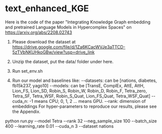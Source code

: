 # text_enhanced_KGE

Here is the code of the paper "Integrating Knowledge Graph embedding and pretrained Language Models in Hypercomplex Spaces" on https://arxiv.org/abs/2208.02743

1. Please download the dataset at https://drive.google.com/file/d/1Za6KCacWVJe3aTTCD-5zTVbNKUHkoGBw/view?usp=drive_link

2. Unzip the dataset, put the data/ folder under here.

3. Run set_env.sh

3. Run our model and baselines like:
--datasets: can be [nations, diabetes, fb15k237, yago10]
--models: can be [TransE, ComplEx, AttE, AttH, Lion_FS, Lion_SD, Robin_S, Robin_W, Robin_D, Robin_F, Tetra_zero, Tetra_SF, Tetra_WSF, Robin_S_Quat, Lion_FS_Quat, Tetra_WSF_Quat]
--cuda_n: -1 means CPU; 0, 1, 2 ... means GPU.
--rank: dimension of embeddings
For hyper-parameters to reproduce our results, please see the Appendix.

python run.py --model Tetra --rank 32 --neg_sample_size 100 --batch_size 400 --learning_rate 0.01 --cuda_n 3 --dataset nations
